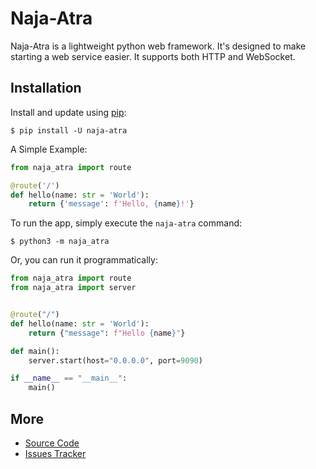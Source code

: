 # Naja-Atra

Naja-Atra is a lightweight python web framework. It's designed to make starting a web service easier. It supports both HTTP and WebSocket. 

## Installation

Install and update using [pip](https://pip.pypa.io/en/stable/quickstart/):

```
$ pip install -U naja-atra
```

A Simple Example:

```python
from naja_atra import route

@route('/')
def hello(name: str = 'World'):
    return {'message': f'Hello, {name}!'}
```

To run the app, simply execute the `naja-atra` command:

```
$ python3 -m naja_atra
```

Or, you can run it programmatically:

```python
from naja_atra import route
from naja_atra import server


@route("/")
def hello(name: str = 'World'):
    return {"message": f"Hello {name}"}

def main():
    server.start(host="0.0.0.0", port=9090)

if __name__ == "__main__":
    main()
```

## More

* [Source Code](https://github.com/naja-atra/naja-atra)
* [Issues Tracker](https://github.com/naja-atra/naja-atra/issues)
